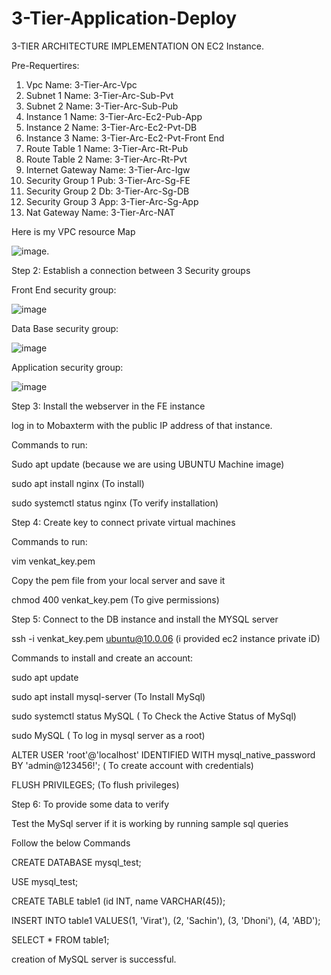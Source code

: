 # 3-Tier-Application-Deploy 
3-TIER ARCHITECTURE IMPLEMENTATION ON EC2 Instance.

Pre-Requertires:

1) Vpc Name:  3-Tier-Arc-Vpc
2) Subnet 1 Name: 3-Tier-Arc-Sub-Pvt
3) Subnet 2 Name: 3-Tier-Arc-Sub-Pub
4) Instance 1 Name: 3-Tier-Arc-Ec2-Pub-App
5) Instance 2 Name: 3-Tier-Arc-Ec2-Pvt-DB
6) Instance 3 Name: 3-Tier-Arc-Ec2-Pvt-Front End
7) Route Table 1 Name: 3-Tier-Arc-Rt-Pub
8) Route Table 2 Name: 3-Tier-Arc-Rt-Pvt
9) Internet Gateway Name: 3-Tier-Arc-Igw
10) Security Group 1 Pub: 3-Tier-Arc-Sg-FE
11) Security Group 2 Db: 3-Tier-Arc-Sg-DB
12) Security Group 3 App: 3-Tier-Arc-Sg-App
13) Nat Gateway Name: 3-Tier-Arc-NAT

Here is my VPC resource Map

![image](https://github.com/venkey12319/3-Tier-Application-Deploy/assets/167093427/0b03d765-732f-4182-b86b-a317ff550f9b).

Step 2: Establish a connection between 3 Security groups

Front End security group:

![image](https://github.com/venkey12319/3-Tier-Application-Deploy/assets/167093427/9c032ae6-31ea-4fcf-8014-fc872617bf77)

Data Base security group:

![image](https://github.com/venkey12319/3-Tier-Application-Deploy/assets/167093427/0bf4d26e-fbd9-4ed9-b88c-8fb0fe4c6a8b)

Application security group:

![image](https://github.com/venkey12319/3-Tier-Application-Deploy/assets/167093427/61937e1e-5e57-4be0-ad8b-7b913ba27878)

Step 3: Install the webserver in the FE instance

log in to Mobaxterm with the public IP address of that instance.

Commands to run:

Sudo apt update (because we are using UBUNTU Machine image)

sudo apt install nginx (To install)

sudo systemctl status nginx (To verify installation)

Step 4: Create key to connect private virtual machines

Commands to run:

vim venkat_key.pem

Copy the pem file from your local server and save it

chmod 400 venkat_key.pem (To give permissions)

Step 5: Connect to the DB instance and install the MYSQL server

ssh -i venkat_key.pem ubuntu@10.0.06 (i provided ec2 instance private iD)

Commands to install and create an account:

sudo apt update

sudo apt install mysql-server (To Install MySql)

sudo systemctl status MySQL   ( To Check the Active Status of MySql)

sudo MySQL ( To log in mysql server as a root)

ALTER USER 'root'@'localhost' IDENTIFIED WITH mysql_native_password BY 'admin@123456!'; ( To create account with credentials)

FLUSH PRIVILEGES;  (To flush privileges)

Step 6: To provide some data to verify

Test the MySql server if it is working by running sample sql queries

Follow the below Commands

CREATE DATABASE mysql_test;

USE mysql_test;

CREATE TABLE table1 (id INT, name VARCHAR(45));

INSERT INTO table1 VALUES(1, 'Virat'), (2, 'Sachin'), (3, 'Dhoni'), (4, 'ABD');

SELECT * FROM table1;

creation of MySQL server is successful. 


















